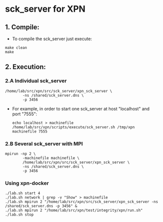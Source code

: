 
# sck_server for XPN

## 1. Compile:

* To compile the sck_server just execute:
```
make clean
make
```

## 2. Execution:


### 2.A Individual sck_server

```
/home/lab/src/xpn/src/sck_server/xpn_sck_server \
        -ns /shared/sck_server.dns \
        -p 3456
```

* For example, in order to start one sck_server at host "localhost" and port "7555":
  ```
  echo localhost > machinefile
  /home/lab/src/xpn/scripts/execute/sck_server.sh /tmp/xpn machinefile 7555
  ```


### 2.B Several sck_server with MPI
```
mpirun -np 2 \
        -machinefile machinefile \
        /home/lab/src/xpn/src/sck_server/xpn_sck_server \
        -ns /shared/sck_server.dns \
        -p 3456
```


### Using xpn-docker
```
./lab.sh start 4
./lab.sh network | grep -v "Show" > machinefile
./lab.sh mpirun 2 "/home/lab/src/xpn/src/sck_server/xpn_sck_server -ns /shared/sck_server.dns -p 3456" &
./lab.sh mpirun 2 "/home/lab/src/xpn/test/integrity/xpn/run.sh"
./lab.sh stop
```

